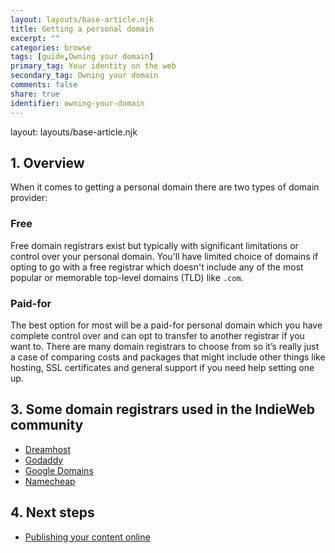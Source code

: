 ```yaml
---
layout: layouts/base-article.njk
title: Getting a personal domain
excerpt: ""
categories: browse
tags: [guide,Owning your domain]
primary_tag: Your identity on the web
secondary_tag: Owning your domain
comments: false
share: true
identifier: owning-your-domain
---
```

layout: layouts/base-article.njk
## 1. Overview
When it comes to getting a personal domain there are two types of domain provider:

### Free
Free domain registrars exist but typically with significant limitations or control over your personal domain. You'll have limited choice of domains if opting to go with a free registrar which doesn't include any of the most popular or memorable top-level domains (TLD) like <code>.com</code>.

### Paid-for
The best option for most will be a paid-for personal domain which you have complete control over and can opt to transfer to another registrar if you want to. There are many domain registrars to choose from so it’s really just a case of comparing costs and packages that might include other things like hosting, SSL certificates and general support if you need help setting one up.

## 3. Some domain registrars used in the IndieWeb community
- [Dreamhost](https://www.dreamhost.com/)
- [Godaddy](https://godaddy.com/)
- [Google Domains](https://domains.google)
- [Namecheap](https://www.namecheap.com)

## 4. Next steps
- [Publishing your content online](/browse/publishing-your-content)
